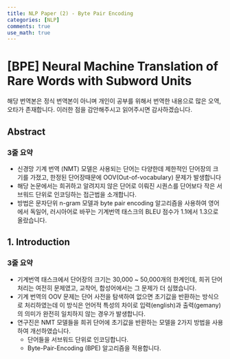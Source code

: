 ```yaml
---
title: NLP Paper (2) - Byte Pair Encoding
categories: [NLP]
comments: true
use_math: true
---
```




# [BPE] Neural Machine Translation of Rare Words with Subword Units



해당 번역본은 정식 번역본이 아니며 개인이 공부를 위해서 번역한 내용으로 많은 오역, 오타가 존재합니다. 이러한 점을 감안해주시고 읽어주시면 감사하겠습니다.

 

## Abstract

### 3줄 요약

- 신경망 기계 번역 (NMT) 모델은 사용되는 단어는 다양한데 제한적인 단어장의 크기를 가졌고, 한정된 단어장때문에  OOV(Out-of-vocabulary) 문제가 발생합니다
- 해당 논문에서는 희귀하고 알려지지 않은 단어로 이뤄진 시퀀스를 단어보다 작은 서브워드 단위로 인코딩하는 접근법을 소개합니다.
- 방법은 문자단위 n-gram 모델과 byte pair encoding 알고리즘을 사용하여 영어에서 독일어, 러시아어로 바꾸는 기계번역 태스크의 BLEU 점수가 1.1에서 1.3으로 올랐습니다.



## 1. Introduction

### 3줄 요약

- 기계번역 태스크에서 단어장의 크기는 30,000 ~ 50,000개의 한계인데, 희귀 단어 처리는 여전히 문제였고, 교착어, 합성어에서는 그 문제가 더 심했습니다.
- 기계 번역의 OOV 문제는 단어 사전을 탐색하여 없으면 초기값을 반환하는 방식으로 처리하였는데 이 방식은 언어적 특성의 차이로 입력(english)과 출력(gemany)의 의미가 완전히 일치하지 않는 경우가 발생합니다.
- 연구진은 NMT 모델들을 희귀 단어에 초기값을 반환하는 모델을 2가지 방법을 사용하여 개선하였습니다.
  - 단어들을 서브워드 단위로 인코딩합니다.
  - Byte-Pair-Encoding (BPE) 알고리즘을 적용합니다.

